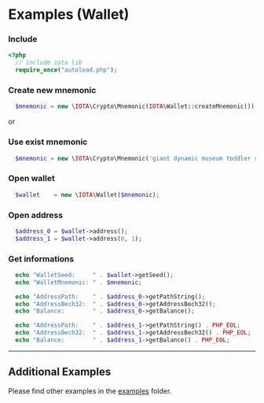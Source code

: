 # Examples (Wallet)

### Include

```php
<?php
  // include iota lib
  require_once("autoload.php");
```

### Create new mnemonic

```php
  $mnemonic = new \IOTA\Crypto\Mnemonic(IOTA\Wallet::createMnemonic());
```

or

### Use exist mnemonic

```php
  $mnemonic = new \IOTA\Crypto\Mnemonic('giant dynamic museum toddler six deny defense ostrich bomb access mercy blood explain muscle shoot shallow glad autumn author calm heavy hawk abuse rally');
```


### Open wallet

```php
  $wallet    = new \IOTA\Wallet($mnemonic);
```


### Open address

```php
  $address_0 = $wallet->address();
  $address_1 = $wallet->address(0, 1);
```



### Get informations

```php
  echo "WalletSeed:     " . $wallet->getSeed();
  echo "WalletMnemonic: " . $mnemonic;
```

```php
  echo "AddressPath:    " . $address_0->getPathString();
  echo "AddressBech32:  " . $address_0->getAddressBech32();
  echo "Balance:        " . $address_0->getBalance();

  echo "AddressPath:    " . $address_1->getPathString() . PHP_EOL;
  echo "AddressBech32:  " . $address_1->getAddressBech32() . PHP_EOL;
  echo "Balance:        " . $address_1->getBalance() . PHP_EOL;
```


---

## Additional Examples

Please find other examples in the [examples](https://github.com/iota-community/iota.php/tree/main/examples) folder.
